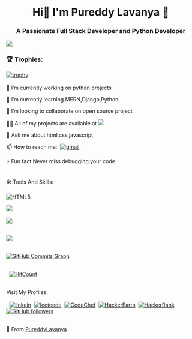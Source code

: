 <p align="center"><h1 align="center">Hi👋 I'm Pureddy Lavanya 💫</h1>
<h3 align="center">A Passionate Full Stack Developer and Python Developer</h3>

![](https://komarev.com/ghpvc/?username=PureddyLavanya)
<br>

### :trophy: Trophies:

[![trophy](https://github-profile-trophy.vercel.app/?username=PureddyLavanya)](https://github.com/PureddyLavanya)
      <br><br>
🔭 I’m currently working on python projects

🌱 I’m currently learning MERN,Django,Python 

👯 I’m looking to collaborate on open source project

👨‍💻 All of my projects are available at <a href="https://github.com/PureddyLavanya"><img src="http://img.shields.io/badge/-Github-000000?style=flat&logo=github&logoColor=FFFFFF"></a>

💬 Ask me about html,css,javascript

📫 How to reach me: &nbsp;[![gmail](https://img.shields.io/badge/-Gmail-c14438?style=flat-square&logo=Gmail&logoColor=white&link=mailto:pureddylavanya2002@gmail.com)](mailto:pureddylavanya2002@gmail.com)

⚡ Fun fact:Never miss debugging your code
<br><br>

🛠️ Tools And Skills:<br><br>
![HTML5](https://img.shields.io/badge/-HTML5-333333?style=flat&logo=HTML5)

<a href="https://github.com/PureddyLavanya">
 <img align="center"src="https://github-readme-stats.vercel.app/api/top-langs/?username=PureddyLavanya&theme=dark&bg_color=8A2BE2&text_color=ffffff&title_color=fff&icon_color=FFD700&hide_langs_below=1" />
</a>
<br><br>
<a href="https://github.com/PureddyLavanya"><img align="center" src="https://github-readme-stats.vercel.app/api?username=PureddyLavanya&&show_icons=true&ring=0891b2&title_color=fff&icon_color=FFD700&text_color=ECECEC&bg_color=8A2BE2"></a>
<br><br>

 <a href="http://www.github.com/PureddyLavanya"><img src="https://github-readme-streak-stats.herokuapp.com/?user=PureddyLavanya&stroke=ffffff&background=8A2BE2&ring=0891b2&fire=0891b2&currStreakNum=ffffff&currStreakLabel=0891b2&sideNums=ffffff&sideLabels=ffffff&dates=ffffff&hide_border=true" /></a>
<br><br>

<a href="http://www.github.com/PureddyLavanya"><img src="https://github-readme-activity-graph.cyclic.app/graph?username=PureddyLavanya&bg_color=8A2BE2&color=ffffff&line=FFD700&point=ffffff&area_color=1c1917&area=true&hide_border=true&custom_title=GitHub%20Commits%20Graph" alt="GitHub Commits Graph" /></a>
<br><br>

&nbsp; [![HitCount](http://hits.dwyl.com/PureddyLavanya/PureddyLavanya.svg)](http://hits.dwyl.com/PureddyLavanya/PureddyLavanya)
<br><br>

Visit My Profiles:<br><br>
&nbsp;&nbsp;[![linkein](https://img.shields.io/badge/-LinkedIn-blue?style=flat-square&logo=Linkedin&logoColor=white&link=https://www.linkedin.com/in/p-lavanya-3147p/)](https://www.linkedin.com/in/p-lavanya-3147p/)&nbsp; 
 [![leetcode](https://img.shields.io/badge/-Leetcode-FFA119?style=flat-square&logo=leetcode&logoColor=white)](https://leetcode.com/Lavanyap89/)&nbsp;
 [![CodeChef](https://img.shields.io/badge/-CodeChef-beige?style=flat-square&logo=codechef&logoColor=grey)](https://www.codechef.com/users/pureddylavanya)&nbsp;
 [![HackerEarth](https://img.shields.io/badge/-HackerEarth-blue?style=flat-square&logo=hackerearth&logoColor=White)](https://www.hackerearth.com/@PureddyLavanya)&nbsp;
 [![HackerRank](https://img.shields.io/badge/-HackerRank-ffffff?style=flat-square&logo=hackerrank&logoColor=green)](https://www.hackerrank.com/Lavanya7133?hr_r=1)&nbsp;
[![GitHub followers](https://img.shields.io/github/followers/PureddyLavanya.svg?style=social&label=Follow&maxAge=2592000)](https://github.com/PureddyLavanya?tab=followers)
<br><br>

🌟 From <a href="https://github.com/PureddyLavanya">PureddyLavanya</a>
